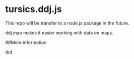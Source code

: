 # tursics.ddj.js

This repo will be transfer to a node.js package in the future.

ddj.map makes it easier working with data on maps.

##More information

tbd

